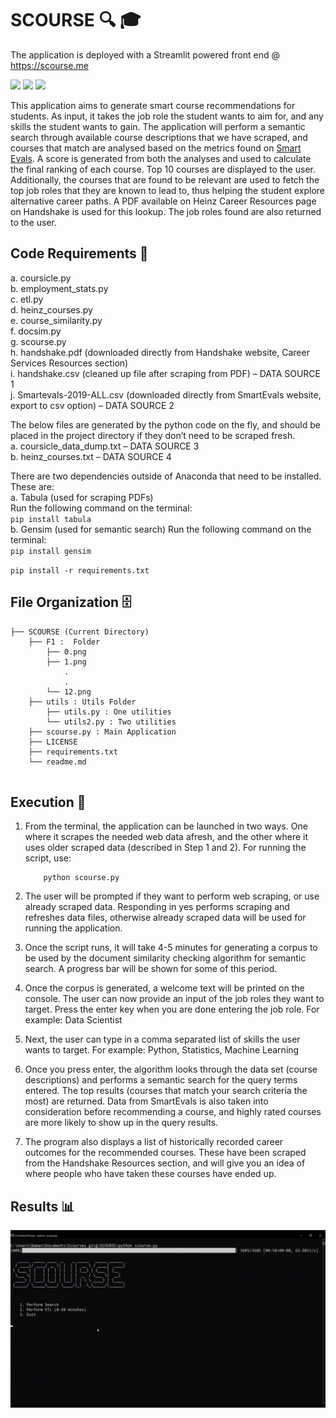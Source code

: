 # SCOURSE 🔍 🎓

The application is deployed with a Streamlit powered front end @ https://scourse.me 

[![](https://img.shields.io/github/license/sourcerer-io/hall-of-fame.svg?colorB=ff0000)](https://github.com/akshaybahadur21/CourseBaby/blob/main/LICENSE) 
[![](https://img.shields.io/badge/GitHub-Repo-brightgreen)](https://github.com/akshaybahadur21/SCOURSE)
[![](https://img.shields.io/badge/scourse-me-orange)](scourse.me)

This application aims to generate smart course recommendations for students. As input, it takes the job role the student wants to aim for, and any skills the student wants to gain. The application will perform a semantic search through available course descriptions that we have scraped, and courses that match are analysed based on the metrics found on [Smart Evals](smartevals.com). A score is generated from both the analyses and used to calculate the final ranking of each course. Top 10 courses are displayed to the user. Additionally, the courses that are found to be relevant are used to fetch the top job roles that they are known to lead to, thus helping the student explore alternative career paths. A PDF available on Heinz Career Resources page on Handshake is used for this lookup. The job roles found are also returned to the user. 

## Code Requirements 🦄
a.	coursicle.py<br>
b.	employment_stats.py<br>
c.	etl.py<br>
d.	heinz_courses.py<br>
e.	course_similarity.py<br>
f.	docsim.py<br>
g.	scourse.py<br>
h.	handshake.pdf (downloaded directly from Handshake website, Career Services Resources section)<br>
i.	handshake.csv (cleaned up file after scraping from PDF) – DATA SOURCE 1<br>
j.	Smartevals-2019-ALL.csv (downloaded directly from SmartEvals website, export to csv option) – DATA SOURCE 2<br>

The below files are generated by the python code on the fly, and should be placed in the project directory if they don’t need to be scraped fresh.<br>
    a.	coursicle_data_dump.txt – DATA SOURCE 3<br>
    b.	heinz_courses.txt – DATA SOURCE 4<br>

There are two dependencies outside of Anaconda that need to be installed. These are:<br>
    a.	Tabula (used for scraping PDFs)<br>
        Run the following command on the terminal:<br> ```pip install tabula``` <br>
    b.	Gensim (used for semantic search)
        Run the following command on the terminal: <br>```pip install gensim```


`pip install -r requirements.txt`

## File Organization 🗄️

```shell
├── SCOURSE (Current Directory)
    ├── F1 :  Folder
        ├── 0.png
        ├── 1.png
            .
            .
        └── 12.png
    ├── utils : Utils Folder
        ├── utils.py : One utilities
        └── utils2.py : Two utilities
    ├── scourse.py : Main Application
    ├── LICENSE
    ├── requirements.txt
    └── readme.md
        
```


## Execution 🐉
1.	From the terminal, the application can be launched in two ways. One where it scrapes the needed web data afresh, and the other where it uses older scraped data (described in Step 1 and 2).
    For running the script, use:
    ```
        python scourse.py
    ```
        
2.	The user will be prompted if they want to perform web scraping, or use already scraped data. Responding in yes performs scraping and refreshes data files, otherwise already scraped data will be used for running the application.
3.	Once the script runs, it will take 4-5 minutes for generating a corpus to be used by the document similarity checking algorithm for semantic search. A progress bar will be shown for some of this period. 
4.	Once the corpus is generated, a welcome text will be printed on the console. The user can now provide an input of the job roles they want to target. Press the enter key when you are done entering the job role. For example: Data Scientist
5.	Next, the user can type in a comma separated list of skills the user wants to target. For example: Python, Statistics, Machine Learning
6.	Once you press enter, the algorithm looks through the data set (course descriptions) and performs a semantic search for the query terms entered. The top results (courses that match your search criteria the most) are returned. Data from SmartEvals is also taken into consideration before recommending a course, and highly rated courses are more likely to show up in the query results. 
7.	The program also displays a list of historically recorded career outcomes for the recommended courses. These have been scraped from the Handshake Resources section, and will give you an idea of where people who have taken these courses have ended up. 

## Results 📊
<img src="https://github.com/akshaybahadur21/BLOB/blob/master/scourse.gif">
